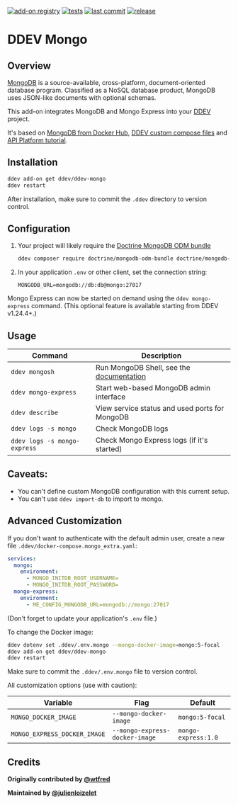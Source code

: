 [![add-on registry](https://img.shields.io/badge/DDEV-Add--on_Registry-blue)](https://addons.ddev.com)
[![tests](https://github.com/ddev/ddev-mongo/actions/workflows/tests.yml/badge.svg?branch=main)](https://github.com/ddev/ddev-mongo/actions/workflows/tests.yml?query=branch%3Amain)
[![last commit](https://img.shields.io/github/last-commit/ddev/ddev-mongo)](https://github.com/ddev/ddev-mongo/commits)
[![release](https://img.shields.io/github/v/release/ddev/ddev-mongo)](https://github.com/ddev/ddev-mongo/releases/latest)

# DDEV Mongo

## Overview

[MongoDB](https://www.mongodb.com/) is a source-available, cross-platform, document-oriented database program. Classified as a NoSQL database product, MongoDB uses JSON-like documents with optional schemas.

This add-on integrates MongoDB and Mongo Express into your [DDEV](https://ddev.com/) project.

It's based on [MongoDB from Docker Hub](https://hub.docker.com/_/mongo?tab=description), [DDEV custom compose files](https://docs.ddev.com/en/stable/users/extend/custom-compose-files/) and [API Platform tutorial](https://api-platform.com/docs/core/mongodb/#enabling-mongodb-support).

## Installation

```bash
ddev add-on get ddev/ddev-mongo
ddev restart
```

After installation, make sure to commit the `.ddev` directory to version control.

## Configuration

1. Your project will likely require the [Doctrine MongoDB ODM bundle](https://github.com/doctrine/DoctrineMongoDBBundle)

   ```bash
   ddev composer require doctrine/mongodb-odm-bundle doctrine/mongodb-odm
   ```

2. In your application `.env` or other client, set the connection string:

   ```dotenv
   MONGODB_URL=mongodb://db:db@mongo:27017
   ```

Mongo Express can now be started on demand using the `ddev mongo-express` command. (This optional feature is available starting from DDEV v1.24.4+.)

## Usage

| Command | Description |
| ------- | ----------- |
| `ddev mongosh` | Run MongoDB Shell, see the [documentation](https://www.mongodb.com/docs/mongodb-shell/) |
| `ddev mongo-express` | Start web-based MongoDB admin interface |
| `ddev describe` | View service status and used ports for MongoDB |
| `ddev logs -s mongo` | Check MongoDB logs |
| `ddev logs -s mongo-express` | Check Mongo Express logs (if it's started) |

## Caveats:

- You can't define custom MongoDB configuration with this current setup.
- You can't use `ddev import-db` to import to mongo.

## Advanced Customization

If you don't want to authenticate with the default admin user, create a new file `.ddev/docker-compose.mongo_extra.yaml`:

```yaml
services:
  mongo:
    environment:
      - MONGO_INITDB_ROOT_USERNAME=
      - MONGO_INITDB_ROOT_PASSWORD=
  mongo-express:
    environment:
      - ME_CONFIG_MONGODB_URL=mongodb://mongo:27017
```

(Don't forget to update your application's `.env` file.)

To change the Docker image:

```bash
ddev dotenv set .ddev/.env.mongo --mongo-docker-image=mongo:5-focal
ddev add-on get ddev/ddev-mongo
ddev restart
```

Make sure to commit the `.ddev/.env.mongo` file to version control.

All customization options (use with caution):

| Variable | Flag | Default |
| -------- | ---- | ------- |
| `MONGO_DOCKER_IMAGE` | `--mongo-docker-image` | `mongo:5-focal` |
| `MONGO_EXPRESS_DOCKER_IMAGE` | `--mongo-express-docker-image` | `mongo-express:1.0` |

## Credits

**Originally contributed by [@wtfred](https://github.com/wtfred)**

**Maintained by [@julienloizelet](https://github.com/julienloizelet)**
